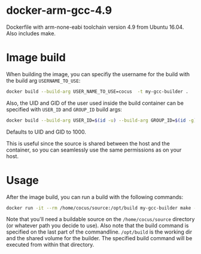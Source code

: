 # docker-arm-gcc-4.9

Dockerfile with arm-none-eabi toolchain version 4.9 from Ubuntu 16.04. Also includes make.

# Image build

When building the image, you can specifiy the username for the build with the build arg `USERNAME_TO_USE`:
```bash
docker build --build-arg USER_NAME_TO_USE=cocus  -t my-gcc-builder .
```

Also, the UID and GID of the user used inside the build container can be specified with `USER_ID` and `GROUP_ID` build args:
```bash
docker build --build-arg USER_ID=$(id -u) --build-arg GROUP_ID=$(id -g) -t my-gcc-builder .
```
Defaults to UID and GID to 1000.

This is useful since the source is shared between the host and the container, so you can seamlessly use the same permissions as on your host.

# Usage

After the image build, you can run a build with the following commands:
```bash
docker run -it --rm /home/cocus/source:/opt/build my-gcc-builder make -j4
```

Note that you'll need a buildable source on the `/home/cocus/source` directory (or whatever path you decide to use). Also note that the build command is specified on the last part of the commandline.
`/opt/build` is the working dir and the shared volume for the builder. The specified build command will be executed from within that directory.
